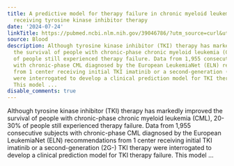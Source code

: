 ```yaml
---
title: A predictive model for therapy failure in chronic myeloid leukemia patients
  receiving tyrosine kinase inhibitor therapy
date: '2024-07-24'
linkTitle: https://pubmed.ncbi.nlm.nih.gov/39046786/?utm_source=curl&utm_medium=rss&utm_campaign=journals&utm_content=7603509&fc=None&ff=20240725182159&v=2.18.0.post9+e462414
source: Blood
description: Although tyrosine kinase inhibitor (TKI) therapy has markedly improved
  the survival of people with chronic-phase chronic myeloid leukemia (CML), 20-30%
  of people still experienced therapy failure. Data from 1,955 consecutive subjects
  with chronic-phase CML diagnosed by the European LeukemiaNet (ELN) recommendations
  from 1 center receiving initial TKI imatinib or a second-generation (2G-) TKI therapy
  were interrogated to develop a clinical prediction model for TKI therapy failure.
  This model ...
disable_comments: true
---
```

Although tyrosine kinase inhibitor (TKI) therapy has markedly improved the survival of people with chronic-phase chronic myeloid leukemia (CML), 20-30% of people still experienced therapy failure. Data from 1,955 consecutive subjects with chronic-phase CML diagnosed by the European LeukemiaNet (ELN) recommendations from 1 center receiving initial TKI imatinib or a second-generation (2G-) TKI therapy were interrogated to develop a clinical prediction model for TKI therapy failure. This model ...